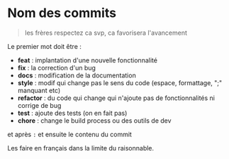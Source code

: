 # Nom des commits

> les frères respectez ca svp, ca favorisera l'avancement

Le premier mot doit être :
- **feat** : implantation d'une nouvelle fonctionnalité
- **fix** : la correction d'un bug
- **docs** : modification de la documentation
- **style** : modif qui change pas le sens du code (espace, formattage, ";" manquant etc)
- **refactor** : du code qui change qui n'ajoute pas de fonctionnalités ni corrige de bug
- **test** : ajoute des tests (on en fait pas)
- **chore** : change le build process ou des outils de dev

et après `:` et ensuite le contenu du commit

Les faire en français dans la limite du raisonnable.